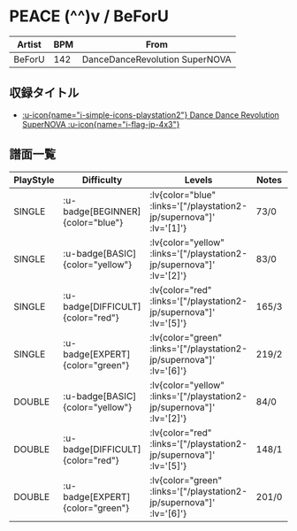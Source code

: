 # PEACE (^^)v / BeForU

|Artist|BPM|From|
|------|---|----|
|BeForU|142|DanceDanceRevolution SuperNOVA|

## 収録タイトル

- [ :u-icon{name="i-simple-icons-playstation2"} Dance Dance Revolution SuperNOVA :u-icon{name="i-flag-jp-4x3"} ](/playstation2-jp/supernova)

## 譜面一覧

|PlayStyle|Difficulty|Levels|Notes|Movie|
|---------|----------|------|-----|-----|
|SINGLE| :u-badge[BEGINNER]{color="blue"} | :lv{color="blue" :links='["/playstation2-jp/supernova"]' :lv='[1]'} |73/0||
|SINGLE| :u-badge[BASIC]{color="yellow"} | :lv{color="yellow" :links='["/playstation2-jp/supernova"]' :lv='[2]'} |83/0||
|SINGLE| :u-badge[DIFFICULT]{color="red"} | :lv{color="red" :links='["/playstation2-jp/supernova"]' :lv='[5]'} |165/3||
|SINGLE| :u-badge[EXPERT]{color="green"} | :lv{color="green" :links='["/playstation2-jp/supernova"]' :lv='[6]'} |219/2||
|DOUBLE| :u-badge[BASIC]{color="yellow"} | :lv{color="yellow" :links='["/playstation2-jp/supernova"]' :lv='[2]'} |84/0||
|DOUBLE| :u-badge[DIFFICULT]{color="red"} | :lv{color="red" :links='["/playstation2-jp/supernova"]' :lv='[5]'} |148/1||
|DOUBLE| :u-badge[EXPERT]{color="green"} | :lv{color="green" :links='["/playstation2-jp/supernova"]' :lv='[6]'} |201/0||
